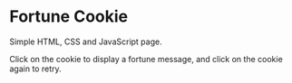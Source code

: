 # Fortune Cookie

Simple HTML, CSS and JavaScript page. 

Click on the cookie to display a fortune message, and click on the cookie again to retry.